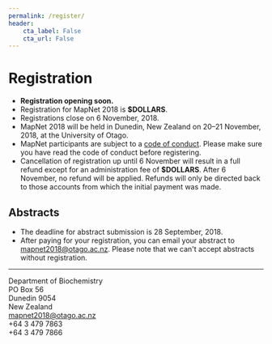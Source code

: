 ```yaml
---
permalink: /register/
header:
    cta_label: False
    cta_url: False
---
```


<span></span>

# Registration

- **Registration opening soon.**
- Registration for MapNet 2018 is **$DOLLARS**.
- Registrations close on 6 November, 2018.
- MapNet 2018 will be held in Dunedin, New Zealand on 20–21 November, 2018, at the University of Otago.
- MapNet participants are subject to a [code of conduct](/mapnetnz.github.io/conduct/). Please make sure you have read the code of conduct before registering.
- Cancellation of registration up until 6 November will result in a full refund except for an administration fee of **$DOLLARS**. After 6 November, no refund will be applied. Refunds will only be directed back to those accounts from which the initial payment was made.

## Abstracts

- The deadline for abstract submission is 28 September, 2018.
- After paying for your registration, you can email your abstract to [mapnet2018@otago.ac.nz](mailto:mapnet2018@otago.ac.nz). Please note that we can't accept abstracts without registration.

---

Department of Biochemistry  
PO Box 56  
Dunedin 9054  
New Zealand  
<i class="fa fa-envelope"></i> [mapnet2018@otago.ac.nz](mailto:mapnet2018@otago.ac.nz)  
<i class="fa fa-phone"></i> +64 3 479 7863  
<i class="fa fa-fax"></i> +64 3 479 7866